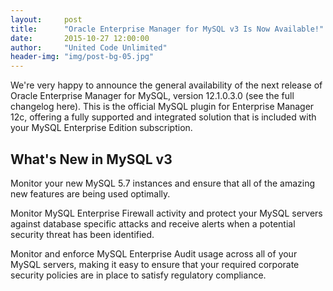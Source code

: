 ```yaml
---
layout:     post
title:      "Oracle Enterprise Manager for MySQL v3 Is Now Available!"
date:       2015-10-27 12:00:00
author:     "United Code Unlimited"
header-img: "img/post-bg-05.jpg"
---
```


<p>We're very happy to announce the general availability of the next release of Oracle Enterprise Manager for MySQL, version 12.1.0.3.0 (see the full changelog here). This is the official MySQL plugin for Enterprise Manager 12c, offering a fully supported and integrated solution that is included with your MySQL Enterprise Edition subscription.</p>

<h2 class="section-heading">What's New in MySQL v3</h2>

<p>Monitor your new MySQL 5.7 instances and ensure that all of the amazing new features are being used optimally.</p>

<p>Monitor MySQL Enterprise Firewall activity and protect your MySQL servers against database specific attacks and receive alerts when a potential security threat has been identified.</p>

<p>Monitor and enforce MySQL Enterprise Audit usage across all of your MySQL servers, making it easy to ensure that your required corporate security policies are in place to satisfy regulatory compliance.</p>
